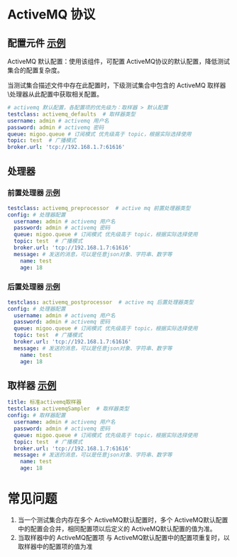 # ActiveMQ 协议

## 配置元件 [示例](../template/配置元件/activemq_defaults.yaml)

ActiveMQ 默认配置：使用该组件，可配置 ActiveMQ协议的默认配置，降低测试集合的配置复杂度。

当测试集合描述文件中存在此配置时，下级测试集合中包含的 ActiveMQ 取样器\处理器从此配置中获取相关配置。

```yaml
# activemq 默认配置，各配置项的优先级为：取样器 > 默认配置
testclass: activemq_defaults  # 取样器类型
username: admin # activemq 用户名
password: admin # activemq 密码
queue: migoo.queue # 订阅模式 优先级高于 topic，根据实际选择使用
topic: test  # 广播模式
broker.url: 'tcp://192.168.1.7:61616'
```

## 处理器

### 前置处理器 [示例](../template/处理器/activemq_preprocessor.yaml)

```yaml
testclass: activemq_preprocessor  # active mq 前置处理器类型
config: # 处理器配置
  username: admin # activemq 用户名
  password: admin # activemq 密码
  queue: migoo.queue # 订阅模式 优先级高于 topic，根据实际选择使用
  topic: test  # 广播模式
  broker.url: 'tcp://192.168.1.7:61616'
  message: # 发送的消息，可以是任意json对象、字符串、数字等
    name: test
    age: 18
```

### 后置处理器 [示例](../template/处理器/activemq_postprocessor.yaml)

```yaml
testclass: activemq_postprocessor  # active mq 后置处理器类型
config: # 处理器配置
  username: admin # activemq 用户名
  password: admin # activemq 密码
  queue: migoo.queue # 订阅模式 优先级高于 topic，根据实际选择使用
  topic: test  # 广播模式
  broker.url: 'tcp://192.168.1.7:61616'
  message: # 发送的消息，可以是任意json对象、字符串、数字等
    name: test
    age: 18
```

## 取样器 [示例](../template/取样器/activemq_sampler.yaml)

```yaml
title: 标准activemq取样器
testclass: activemqSampler  # 取样器类型
config: # 取样器配置
  username: admin # activemq 用户名
  password: admin # activemq 密码
  queue: migoo.queue # 订阅模式 优先级高于 topic，根据实际选择使用
  topic: test  # 广播模式
  broker.url: 'tcp://192.168.1.7:61616'
  message: # 发送的消息，可以是任意json对象、字符串、数字等
    name: test
    age: 18
```

# 常见问题

1. 当一个测试集合内存在多个 ActiveMQ默认配置时，多个 ActiveMQ默认配置中的配置会合并，相同配置项以后定义的
   ActiveMQ默认配置的值为准。
2. 当取样器中的 ActiveMQ配置项 与 ActiveMQ默认配置中的配置项重复时，以取样器中的配置项的值为准